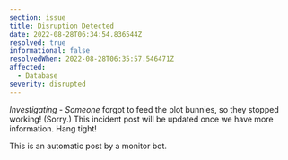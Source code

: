 ```yaml
---
section: issue
title: Disruption Detected
date: 2022-08-28T06:34:54.836544Z
resolved: true
informational: false
resolvedWhen: 2022-08-28T06:35:57.546471Z
affected:
  - Database
severity: disrupted
---
```

*Investigating* - _Someone_ forgot to feed the plot bunnies, so they stopped working! (Sorry.) This incident post will be updated once we have more information. Hang tight!

This is an automatic post by a monitor bot.
        